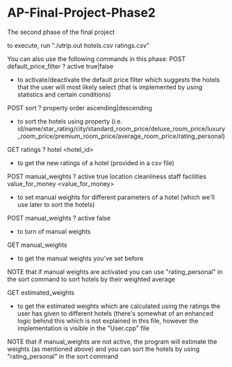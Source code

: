 # AP-Final-Project-Phase2
The second phase of the final project

to execute, run "./utrip.out hotels.csv ratings.csv"

You can also use the following commands in this phase:
POST default_price_filter ? active true|false
* to activate/deactivate the default price filter which suggests the hotels that the user will most likely select (that is implemented by using statistics and certain conditions)

POST sort ? property <property> order ascending|descending
* to sort the hotels using property (i.e. id/name/star_rating/city/standard_room_price/deluxe_room_price/luxury_room_price/premium_room_price/average_room_price/rating_personal)
  
GET ratings ? hotel <hotel_id>
* to get the new ratings of a hotel (provided in a csv file)

POST manual_weights ? active true location <location> cleanliness <cleanliness> staff <staff> facilities <facilities> value_for_money <value_for_money>
* to set manual weights for different parameters of a hotel (which we'll use later to sort the hotels)
  
POST manual_weights ? active false
* to turn of manual weights
  
GET manual_weights
* to get the manual weights you've set before

NOTE that if manual weights are activated you can use "rating_personal" in the sort command to sort hotels by their weighted average

GET estimated_weights
* to get the estimated weights which are calculated using the ratings the user has given to different hotels (there's somewhat of an enhanced logic behind this which is not explained in this file, however the implementation is visible in the "User.cpp" file

NOTE that if manual_weights are not active, the program will estimate the weights (as mentioned above) and you can sort the hotels by using "rating_personal" in the sort command
